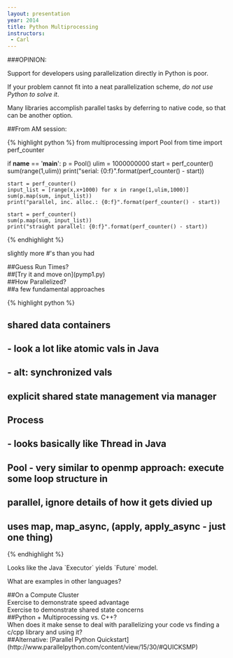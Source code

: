 ```yaml
---
layout: presentation
year: 2014
title: Python Multiprocessing
instructors:
 - Carl
---
```

<section markdown="block">
###OPINION:

Support for developers using parallelization directly in Python is poor.

If your problem cannot fit into a neat parallelization scheme, *do not use Python
to solve it*.

Many libraries accomplish parallel tasks by deferring to native code, so that
can be another option.
</section>

<section markdown="block">
##From AM session:

{% highlight python %}
from multiprocessing import Pool
from time import perf_counter

if __name__ == '__main__':
    p = Pool()
    ulim = 1000000000
    start = perf_counter()
    sum(range(1,ulim))
    print("serial: {0:f}".format(perf_counter() - start))

    start = perf_counter()
    input_list = [range(x,x+1000) for x in range(1,ulim,1000)]
    sum(p.map(sum, input_list))
    print("parallel, inc. alloc.: {0:f}".format(perf_counter() - start))

    start = perf_counter()
    sum(p.map(sum, input_list))
    print("straight parallel: {0:f}".format(perf_counter() - start))
{% endhighlight %}

slightly more \#\'s than you had
</section>

<section>

<section markdown="block">
##Guess Run Times?
</section>

<section markdown="block">
##[Try it and move on](pymp1.py)
</section>

<section markdown="block">
##How Parallelized?
</section>

</section>


<section markdown="block">
##a few fundamental approaches

{% highlight python %}
# shared data containers
# - look a lot like atomic vals in Java
# - alt: synchronized vals
# explicit shared state management via manager
# Process
# - looks basically like Thread in Java
# Pool - very similar to openmp approach: execute some loop structure in
# parallel, ignore details of how it gets divied up
#  uses map, map_async, (apply, apply_async - just one thing)

{% endhighlight %}

<aside class="notes" markdown="block">
Looks like the Java `Executor` yields `Future` model.

What are examples in other languages?
</aside>
</section>

<section markdown="block">
##On a Compute Cluster
</section>

<section markdown="block">
Exercise to demonstrate speed advantage
</section>

<section markdown="block">
Exercise to demonstrate shared state concerns
</section>

<section markdown="block">
##Python + Multiprocessing vs. C++?

<aside class="notes" markdown="block">
When does it make sense to deal with parallelizing your code vs finding a c/cpp
library and using it?
</aside>
</section>

<section markdown="block">
##Alternative: [Parallel Python Quickstart](http://www.parallelpython.com/content/view/15/30/#QUICKSMP)
</section>
